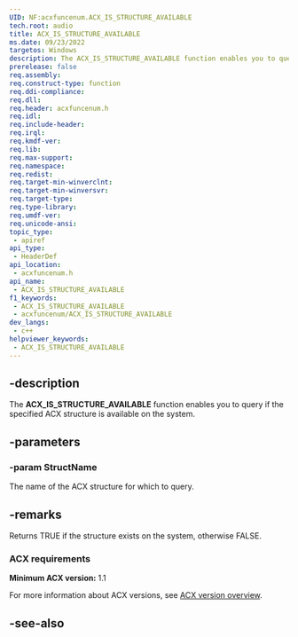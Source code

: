 ```yaml
---
UID: NF:acxfuncenum.ACX_IS_STRUCTURE_AVAILABLE
tech.root: audio
title: ACX_IS_STRUCTURE_AVAILABLE
ms.date: 09/23/2022
targetos: Windows
description: The ACX_IS_STRUCTURE_AVAILABLE function enables you to query if the specified ACX structure is available on the system.d
prerelease: false
req.assembly: 
req.construct-type: function
req.ddi-compliance: 
req.dll: 
req.header: acxfuncenum.h
req.idl: 
req.include-header: 
req.irql: 
req.kmdf-ver: 
req.lib: 
req.max-support: 
req.namespace: 
req.redist: 
req.target-min-winverclnt: 
req.target-min-winversvr: 
req.target-type: 
req.type-library: 
req.umdf-ver: 
req.unicode-ansi: 
topic_type:
 - apiref
api_type:
 - HeaderDef
api_location:
 - acxfuncenum.h
api_name:
 - ACX_IS_STRUCTURE_AVAILABLE
f1_keywords:
 - ACX_IS_STRUCTURE_AVAILABLE
 - acxfuncenum/ACX_IS_STRUCTURE_AVAILABLE
dev_langs:
 - c++
helpviewer_keywords:
 - ACX_IS_STRUCTURE_AVAILABLE
---
```


## -description

The **ACX_IS_STRUCTURE_AVAILABLE** function enables you to query if the specified ACX structure is available on the system.

## -parameters

### -param StructName

The name of the ACX structure for which to query.

## -remarks

Returns TRUE if the structure exists on the system, otherwise FALSE.

### ACX requirements

**Minimum ACX version:** 1.1

For more information about ACX versions, see [ACX version overview](/windows-hardware/drivers/audio/acx-version-overview).

## -see-also

